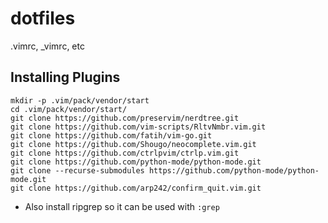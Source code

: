 # dotfiles
.vimrc, _vimrc, etc

## Installing Plugins
```
mkdir -p .vim/pack/vendor/start
cd .vim/pack/vendor/start/
git clone https://github.com/preservim/nerdtree.git
git clone https://github.com/vim-scripts/RltvNmbr.vim.git
git clone https://github.com/fatih/vim-go.git
git clone https://github.com/Shougo/neocomplete.vim.git
git clone https://github.com/ctrlpvim/ctrlp.vim.git
git clone https://github.com/python-mode/python-mode.git
git clone --recurse-submodules https://github.com/python-mode/python-mode.git
git clone https://github.com/arp242/confirm_quit.vim.git
```
* Also install ripgrep so it can be used with `:grep`

